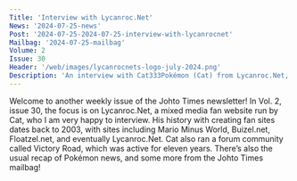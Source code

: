 ```yaml
---
Title: 'Interview with Lycanroc.Net'
News: '2024-07-25-news'
Post: '2024-07-25-2024-07-25-interview-with-lycanrocnet'
Mailbag: '2024-07-25-mailbag'
Volume: 2
Issue: 30
Header: '/web/images/lycanrocnets-logo-july-2024.png'
Description: 'An interview with Cat333Pokémon (Cat) from Lycanroc.Net, a mixed media fan site, with origins dating back to August 2003. Plus, a recap on the latest Pokémon news and more from the Johto Times mailbag'
---
```

Welcome to another weekly issue of the Johto Times newsletter! In Vol. 2, issue 30, the focus is on Lycanroc.Net, a mixed media fan website run by Cat, who I am very happy to interview. His history with creating fan sites dates back to 2003, with sites including Mario Minus World, Buizel.net, Floatzel.net, and eventually Lycanroc.Net. Cat also ran a forum community called Victory Road, which was active for eleven years.
There’s also the usual recap of Pokémon news, and some more from the Johto Times mailbag!